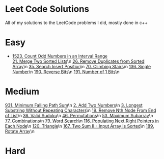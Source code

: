 # Leet Code Solutions
All of my solutions to the LeetCode problems I did, mostly done in c++ 

# Easy
- <a href = "https://leetcode.com/problems/count-odd-numbers-in-an-interval-range/description/">1523. Count Odd Numbers in an Interval Range</a>  
<a href = "https://leetcode.com/problems/merge-two-sorted-lists/">21. Merge Two Sorted Lists</a>\n
<a href = "https://leetcode.com/problems/remove-duplicates-from-sorted-array/">26. Remove Duplicates from Sorted Array</a>\n
<a href = "https://leetcode.com/problems/search-insert-position/">35. Search Insert Position</a>\n
<a href = "https://leetcode.com/problems/climbing-stairs/">70. Climbing Stairs</a>\n
<a href = "https://leetcode.com/problems/single-number/">136. Single Number</a>\n
<a href = "https://leetcode.com/problems/reverse-bits/">190. Reverse Bits</a>\n
<a href = "https://leetcode.com/problems/number-of-1-bits/">191. Number of 1 Bits</a>\n


# Medium
<a href = "//https://leetcode.com/problems/minimum-falling-path-sum/">931. Minimum Falling Path Sum</a>\n
<a href = "//https://leetcode.com/problems/add-two-numbers/description/">2. Add Two Numbers</a>\n
<a href = "https://leetcode.com/problems/longest-substring-without-repeating-characters/">3. Longest Substring Without Repeating Characters</a>\n
<a href = "https://leetcode.com/problems/remove-nth-node-from-end-of-list/">19. Remove Nth Node From End of List</a>\n
<a href = "https://leetcode.com/problems/valid-sudoku/">36. Valid Sudoku</a>\n
<a href = "https://leetcode.com/problems/permutations/description/">46. Permutations</a>\n
<a href = "https://leetcode.com/problems/maximum-subarray/description/">53. Maximum Subarray</a>\n
<a href = "https://leetcode.com/problems/combinations/description/">77. Combinations</a>\n
<a href = "https://leetcode.com/problems/word-search/">79. Word Search</a>\n
<a href = "https://leetcode.com/problems/populating-next-right-pointers-in-each-node/">116. Populating Next Right Pointers in Each Node</a>\n
<a href = "https://leetcode.com/problems/triangle/">120. Triangle</a>\n
<a href = "https://leetcode.com/problems/two-sum-ii-input-array-is-sorted/">167. Two Sum II - Input Array Is Sorted</a>\n
<a href = "https://leetcode.com/problems/rotate-array/">189. Rotate Array</a>\n
<a href = ""></a>

# Hard
<a href = ""></a>
